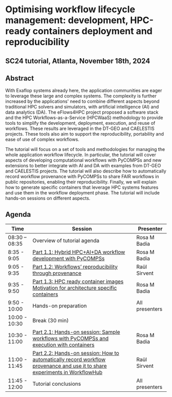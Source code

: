 # Optimising workflow lifecycle management: development, HPC-ready containers deployment and reproducibility 

## SC24 tutorial, Atlanta, November 18th, 2024

## Abstract

With Exaflop systems already here, the application communities are eager to leverage these large and complex systems. The complexity is further increased by the applications' need to combine different aspects beyond traditional HPC solvers and simulators, with artificial intelligence (AI) and data analytics (DA). The eFlows4HPC project proposed a software stack and the HPC Workflows-as-a-Service (HPCWaaS) methodology to provide tools to simplify the development, deployment, execution, and reuse of workflows. These results are leveraged in the DT-GEO and CAELESTIS projects. These tools also aim to support the reproducibility, portability and ease of use of complex workflows. 

The tutorial will focus on a set of tools and methodologies for managing the whole application workflow lifecycle. In particular, the tutorial will cover aspects of developing computational workflows with PyCOMPSs and new extensions to better integrate with AI and DA with examples from DT-GEO and CAELESTIS projects. The tutorial will also describe how to automatically record workflow provenance with PyCOMPSs to share FAIR workflows in public repositories, enabling their reproducibility. Finally, we will explain how to generate specific containers that leverage HPC systems features and use them in the workflow deployment phase. The tutorial will include hands-on sessions on different aspects.

## Agenda

| Time | Session | Presenter |
| --- | --- | --- |
| 08:30 – 08:35 | Overview of tutorial agenda  | Rosa M Badia  |
| 8:35 - 9:05  | [Part 1.1: Hybrid HPC+AI+DA workflow development with PyCOMPSs](slides/Agenda_and_Part_1.1.pdf) | Rosa M Badia |
| 9:05 - 9:35 | [Part 1.2: Workflows’ reproducibility through provenance](slides/Part_1.2.pdf)  | Raül Sirvent |
| 9:35 - 9:50 | [Part 1.3: HPC ready container images  Motivation for architecture specific containers](slides/Part_1.3.pdf)  | Rosa M Badia  |
| 9:50 - 10:00 | Hands-on preparation | All presenters |
| 10:00 - 10:30 | Break (30 min)  |  |
| 10:30 - 11:00 | [Part 2.1: Hands-on session: Sample workflows with PyCOMPSs and execution with containers](handson/Hands-on%20guide%20and%20questions.pdf) | Rosa M Badia |
| 11:00 - 11:45 | [Part 2.2: Hands-on session: How to automatically record workflow provenance and use it to share experiments in WorkflowHub](handson/Workflow%20Provenance%20Hands-on%20guide%20and%20questions.pdf)  | Raül Sirvent |
| 11:45 - 12:00 | Tutorial conclusions  | All presenters  |

